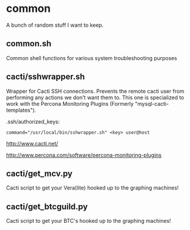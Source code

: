 common
======

A bunch of random stuff I want to keep.

common.sh
---------
Common shell functions for various system troubleshooting purposes

cacti/sshwrapper.sh
-------------
Wrapper for Cacti SSH connections.  Prevents the remote cacti user from performing any actions we don't want them to.  This one is specialized to work with the Percona Monitoring Plugins (Formerly "mysql-cacti-templates").

.ssh/authorized_keys:

    command="/usr/local/bin/sshwrapper.sh" <key> user@host


http://www.cacti.net/

http://www.percona.com/software/percona-monitoring-plugins

cacti/get_mcv.py
----------------
Cacti script to get your Vera(lite) hooked up to the graphing machines!

cacti/get_btcguild.py
---------------------
Cacti script to get your BTC's hooked up to the graphing machines!
